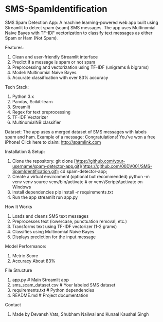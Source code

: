 # SMS-SpamIdentification
SMS Spam Detection App:
A machine learning-powered web app built using Streamlit to detect spam (scam) SMS messages. The app uses Multinomial Naive Bayes with TF-IDF vectorization to classify text messages as either Spam or Ham (Not Spam).

Features:
1. Clean and user-friendly Streamlit interface
2. Predict if a message is spam or not spam
3. Preprocessing and vectorization using TF-IDF (unigrams & bigrams)
4. Model: Multinomial Naive Bayes 
5. Accurate classification with over 83% accuracy 

Tech Stack:
1. Python 3.x
2. Pandas, Scikit-learn
3. Streamlit
4. Regex for text preprocessing
5. TF-IDF Vectorizer
6. MultinomialNB classifier

Dataset: 
The app uses a merged dataset of SMS messages with labels spam and ham. Example of a message:
  Congratulations! You've won a free iPhone! Click here to claim: http://spamlink.com

Installation & Setup:
1. Clone the repository:
  git clone [https://github.com/your-username/spam-detector-app.git](https://github.com/00DV001/SMS-SpamIdentification.git);
  cd spam-detector-app;
2. Create a virtual environment (optional but recommended)
	python -m venv venv
  source venv/bin/activate  # or venv\Scripts\activate on Windows
3. Install dependencies
  pip install -r requirements.txt
4. Run the app
  streamlit run app.py

How It Works
1. Loads and cleans SMS text messages
2. Preprocesses text (lowercase, punctuation removal, etc.)
3. Transforms text using TF-IDF vectorizer (1-2 grams)
4. Classifies using Multinomial Naive Bayes
5. Displays prediction for the input message

Model Performance:
1. Metric      Score
2. Accuracy    About 83%

File Structure
1. app.py                  # Main Streamlit app
2. sms_scam_dataset.csv    # Your labeled SMS dataset
3. requirements.txt        # Python dependencies
4. README.md               # Project documentation

Contact
1. Made by Devansh Vats, Shubham Nailwal and Kunaal Kaushal Singh

